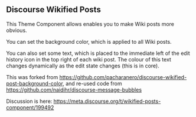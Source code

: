 ## Discourse Wikified Posts

This Theme Component allows enables you to make Wiki posts more obvious.

You can set the background color, which is applied to all Wiki posts.

You can also set some text, which is placed to the immediate left of the edit history icon in the top right of each wiki post. The colour of this text changes dynamically as the edit state changes (this is in core).

This was forked from https://github.com/pacharanero/discourse-wikified-post-background-color, and re-used code from https://github.com/naidihr/discourse-message-bubbles

Discussion is here: https://meta.discourse.org/t/wikified-posts-component/199492
